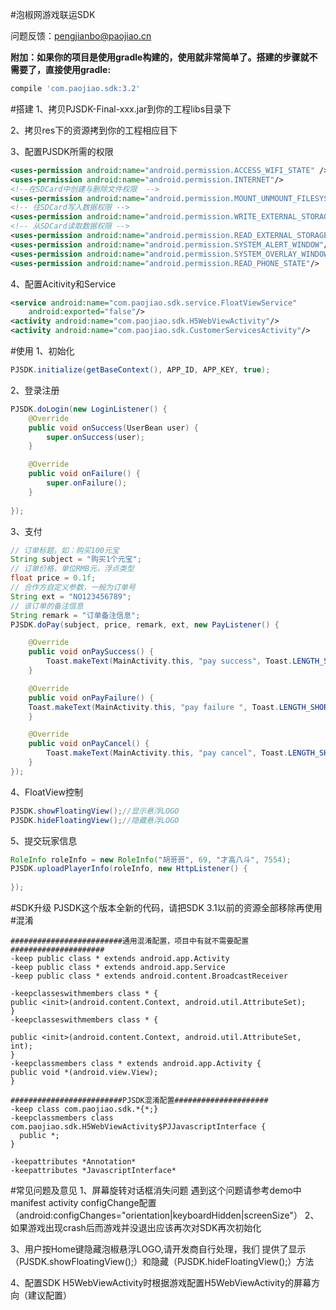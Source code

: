 #泡椒网游戏联运SDK 问题反馈：<pengjianbo@paojiao.cn>

**附加：如果你的项目是使用gradle构建的，使用就非常简单了。搭建的步骤就不需要了，直接使用gradle:**

```groovy
compile 'com.paojiao.sdk:3.2'
```#搭建1、拷贝PJSDK-Final-xxx.jar到你的工程libs目录下2、拷贝res下的资源拷到你的工程相应目下3、配置PJSDK所需的权限 ```xml<uses-permission android:name="android.permission.ACCESS_WIFI_STATE" /><uses-permission android:name="android.permission.INTERNET"/><!--在SDCard中创建与删除文件权限  --><uses-permission android:name="android.permission.MOUNT_UNMOUNT_FILESYSTEMS"/><!-- 往SDCard写入数据权限 --><uses-permission android:name="android.permission.WRITE_EXTERNAL_STORAGE"/><!-- 从SDCard读取数据权限 --><uses-permission android:name="android.permission.READ_EXTERNAL_STORAGE"/><uses-permission android:name="android.permission.SYSTEM_ALERT_WINDOW"/><uses-permission android:name="android.permission.SYSTEM_OVERLAY_WINDOW" /><uses-permission android:name="android.permission.READ_PHONE_STATE"/>```4、配置Acitivity和Service ```xml <service android:name="com.paojiao.sdk.service.FloatViewService"     android:exported="false"/> <activity android:name="com.paojiao.sdk.H5WebViewActivity"/> <activity android:name="com.paojiao.sdk.CustomerServicesActivity"/> ```#使用1、初始化```javaPJSDK.initialize(getBaseContext(), APP_ID, APP_KEY, true);```2、登录注册```javaPJSDK.doLogin(new LoginListener() {    @Override     public void onSuccess(UserBean user) {        super.onSuccess(user);    }    @Override     public void onFailure() {        super.onFailure();    }    });```3、支付```java// 订单标题，如：购买100元宝String subject = "购买1个元宝";// 订单价格，单位RMB元，浮点类型float price = 0.1f;// 合作方自定义参数，一般为订单号String ext = "NO123456789";// 该订单的备注信息String remark = "订单备注信息";PJSDK.doPay(subject, price, remark, ext, new PayListener() {    @Override    public void onPaySuccess() {        Toast.makeText(MainActivity.this, "pay success", Toast.LENGTH_SHORT).show();    }    @Override    public void onPayFailure() {    Toast.makeText(MainActivity.this, "pay failure ", Toast.LENGTH_SHORT).show();    }    @Override    public void onPayCancel() {        Toast.makeText(MainActivity.this, "pay cancel", Toast.LENGTH_SHORT).show();    }});```4、FloatView控制```javaPJSDK.showFloatingView();//显示悬浮LOGOPJSDK.hideFloatingView();//隐藏悬浮LOGO``` 5、提交玩家信息  ```java RoleInfo roleInfo = new RoleInfo("胡哥哥", 69, "才高八斗", 7554);PJSDK.uploadPlayerInfo(roleInfo, new HttpListener() {    }); ``` #SDK升级 PJSDK这个版本全新的代码，请把SDK 3.1以前的资源全部移除再使用#混淆```properties#########################通用混淆配置，项目中有就不需要配置#####################-keep public class * extends android.app.Activity-keep public class * extends android.app.Service-keep public class * extends android.content.BroadcastReceiver-keepclasseswithmembers class * {public <init>(android.content.Context, android.util.AttributeSet);}-keepclasseswithmembers class * {public <init>(android.content.Context, android.util.AttributeSet, int);}-keepclassmembers class * extends android.app.Activity {public void *(android.view.View);}#########################PJSDK混淆配置#####################-keep class com.paojiao.sdk.*{*;}-keepclassmembers class com.paojiao.sdk.H5WebViewActivity$PJJavascriptInterface {  public *;}-keepattributes *Annotation*-keepattributes *JavascriptInterface*``` #常见问题及意见1、屏幕旋转对话框消失问题	遇到这个问题请参考demo中manifest activity configChange配置（android:configChanges="orientation|keyboardHidden|screenSize"）2、如果游戏出现crash后而游戏并没退出应该再次对SDK再次初始化3、用户按Home键隐藏泡椒悬浮LOGO,请开发商自行处理，我们提供了显示（PJSDK.showFloatingView();）和隐藏（PJSDK.hideFloatingView();）方法4、配置SDK H5WebViewActivity时根据游戏配置H5WebViewActivity的屏幕方向（建议配置）